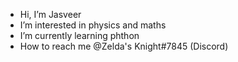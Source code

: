 -  Hi, I’m Jasveer
-  I’m interested in physics and maths
-  I’m currently learning phthon
-  How to reach me @Zelda's Knight#7845 (Discord)


